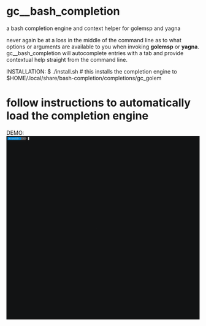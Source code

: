 # gc__bash_completion
a bash completion engine and context helper for golemsp and yagna

never again be at a loss in the middle of the command line as to what options or arguments are available to you when invoking **golemsp** or **yagna**. gc__bash_completion will autocomplete entries with a tab and provide contextual help straight from the command line.

INSTALLATION:
$ ./install.sh # this installs the completion engine to $HOME/.local/share/bash-completion/completions/gc_golem
# follow instructions to automatically load the completion engine

DEMO:
![Animated gif demo](gc__completion.gif)
